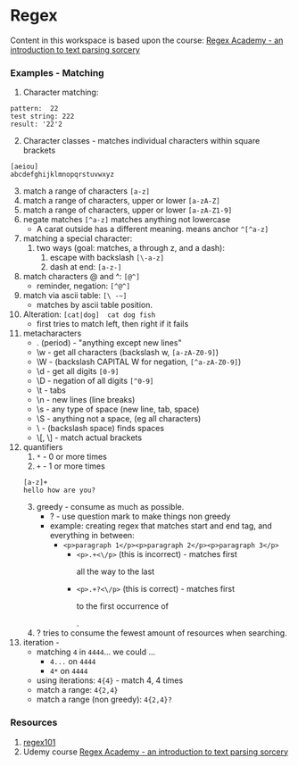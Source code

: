 # Regex

Content in this workspace is based upon the course:
[Regex Academy - an introduction to text parsing sorcery](https://www.udemy.com/regex-academy-an-introduction-to-text-parsing-sorcery/learn/v4/content)

### Examples - Matching
1. Character matching:
```
pattern:  22
test string: 222
result: '22'2
```
2. Character classes - matches individual characters within square brackets
```
[aeiou]
abcdefghijklmnopqrstuvwxyz
```

3. match a range of characters `[a-z]`
4. match a range of characters, upper or lower `[a-zA-Z]`
5. match a range of characters, upper or lower `[a-zA-Z1-9]`
6. negate matches `[^a-z]`  matches anything not lowercase
    - A carat outside has a different meaning. means anchor `^[^a-z]`
7. matching a special character:
    1. two ways (goal: matches, a through z, and a dash):
        1.  escape with backslash `[\-a-z]`
        2. dash at end: `[a-z-]`
8. match characters @ and ^: `[@^]`
    - reminder, negation: `[^@^]`
9. match via ascii table: `[\ -~]`   
    - matches by ascii table position.
10. Alteration: `[cat|dog]  cat dog fish`
    - first tries to match left, then right if it fails
11. metacharacters
    - .  (period) - "anything except new lines"
    - \\w - get all characters (backslash w, `[a-zA-Z0-9]`)
    - \\W - (backslash CAPITAL W for negation, `[^a-zA-Z0-9]`)
    - \\d - get all digits `[0-9]`
    - \\D - negation of all digits `[^0-9]`
    - \\t - tabs
    - \\n - new lines (line breaks)
    - \\s - any type of space (new line, tab, space)
    - \\S - anything not a space, (eg all characters)
    - \\ -  (backslash space) finds spaces
    - \\[, \\] - match actual brackets
12. quantifiers
    1. `*` - 0 or more times
    2. `+` - 1 or more times
    ```
    [a-z]+
    hello how are you?
    ```
    3. greedy - consume as much as possible.
        - ? - use question mark to make things non greedy
        - example: creating regex that matches start and end tag, and everything in between:
            - `<p>paragraph 1</p><p>paragraph 2</p><p>paragraph 3</p>`
                - `<p>.+<\/p>` (this is incorrect) - matches first <p> all the way to the last </p>
                - `<p>.+?<\/p>` (this is correct) - matches first <p> to the first occurrence of </p>.
    4. ? tries to consume the fewest amount of resources when searching.
13. iteration -
    - matching `4` in `4444`... we could ...
        - `4...` on `4444`
        - `4*` on `4444`
    - using iterations: `4{4}` - match 4, 4 times
    - match a range: `4{2,4}`
    - match a range (non greedy): `4{2,4}?`
    
### Resources
1. [regex101](https://regex101.com/)
2. Udemy course [Regex Academy - an introduction to text parsing sorcery](https://www.udemy.com/regex-academy-an-introduction-to-text-parsing-sorcery/learn/v4/content)
